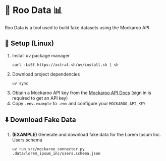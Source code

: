 # 🦘 Roo Data 📊

Roo Data is a tool used to build fake datasets using the Mockaroo API.

## 🔨 Setup (Linux)

1. Install uv package manager
    ```shell
    curl -LsSf https://astral.sh/uv/install.sh | sh
    ```
1. Download project dependencies
    ```shell
    uv sync
    ```
1. Obtain a Mockaroo API key from the [Mockaroo API Docs](https://mockaroo.com/docs) (sign in is required to get an API key)
1. Copy `.env.example` to `.env` and configure your `MOCKAROO_API_KEY`

## ⬇️ Download Fake Data

1. **(EXAMPLE)** Generate and download fake data for the Lorem Ipsum Inc. Users schema
    ```shell
    uv run src/mockaroo_connector.py .data/lorem_ipsum_inc/users.schema.json
    ```
